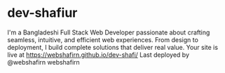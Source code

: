 # dev-shafiur
I'm a Bangladeshi Full Stack Web Developer passionate about crafting seamless, intuitive, and efficient web experiences. From design to deployment, I build complete solutions that deliver real value.
 Your site is live at https://webshafirn.github.io/dev-shafi/ Last deployed by @webshafirn webshafirn 
